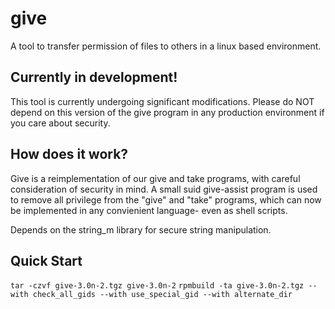 give
====
A tool to transfer permission of files to others in a linux based environment.

Currently in development!
-------------------------
This tool is currently undergoing significant modifications. Please do NOT
depend on this version of the give program in any production environment if
you care about security.

How does it work?
-----------------
Give is a reimplementation of our give and take programs, with careful
consideration of security in mind.  A small suid give-assist program is
used to remove all privilege from the "give" and "take" programs, which
can now be implemented in any convienient language- even as shell scripts.

Depends on the string_m library for secure string manipulation.

Quick Start
-----------

```tar -czvf give-3.0n-2.tgz give-3.0n-2```
```rpmbuild -ta give-3.0n-2.tgz --with check_all_gids --with use_special_gid --with alternate_dir```
